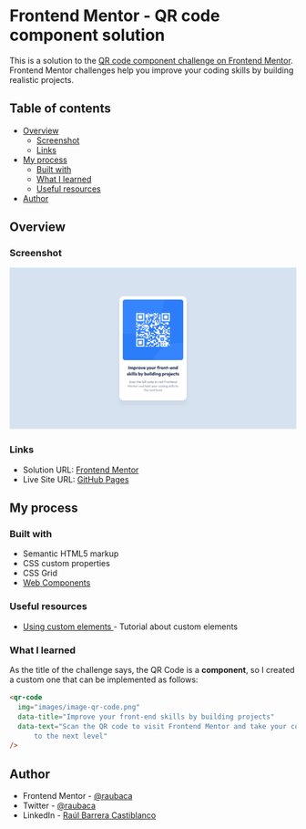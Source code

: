 # Frontend Mentor - QR code component solution

This is a solution to the [QR code component challenge on Frontend Mentor](https://www.frontendmentor.io/challenges/qr-code-component-iux_sIO_H). Frontend Mentor challenges help you improve your coding skills by building realistic projects.

## Table of contents

- [Overview](#overview)
  - [Screenshot](#screenshot)
  - [Links](#links)
- [My process](#my-process)
  - [Built with](#built-with)
  - [What I learned](#what-i-learned)
  - [Useful resources](#useful-resources)
- [Author](#author)

## Overview

### Screenshot

![QR Code Component](./screenshot.png)

### Links

- Solution URL: [Frontend Mentor](https://www.frontendmentor.io/solutions/qr-code-web-component-IsqwnjqLc2)
- Live Site URL: [GitHub Pages](https://raubaca.github.io/qr-code-component/)

## My process

### Built with

- Semantic HTML5 markup
- CSS custom properties
- CSS Grid
- [Web Components](https://developer.mozilla.org/en-US/docs/web/web_components)

### Useful resources

- [Using custom elements
  ](https://developer.mozilla.org/en-US/docs/Web/Web_Components/Using_custom_elements) - Tutorial about custom elements

### What I learned

As the title of the challenge says, the QR Code is a **component**, so I created a custom one that can be implemented as follows:

```html
<qr-code
  img="images/image-qr-code.png"
  data-title="Improve your front-end skills by building projects"
  data-text="Scan the QR code to visit Frontend Mentor and take your coding skills
      to the next level"
/>
```

## Author

- Frontend Mentor - [@raubaca](https://www.frontendmentor.io/profile/raubaca)
- Twitter - [@raubaca](https://www.twitter.com/raubaca)
- LinkedIn - [Raúl Barrera Castiblanco](https://www.linkedin.com/in/raubaca/)
